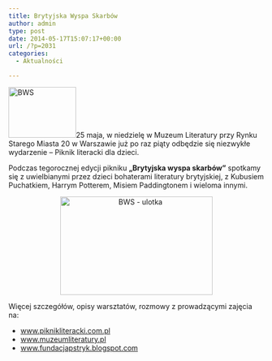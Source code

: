 ```yaml
---
title: Brytyjska Wyspa Skarbów
author: admin
type: post
date: 2014-05-17T15:07:17+00:00
url: /?p=2031
categories:
  - Aktualności

---
```

<a href="http://www.ibby.pl/wp-content/uploads/2014/05/bws_plakat_part.jpg" rel="lightbox[2031]"><img class="alignleft wp-image-2032 size-thumbnail" src="http://www.ibby.pl/wp-content/uploads/2014/05/bws_plakat_part-133x100.jpg" alt="BWS" width="133" height="100" srcset="http://www.ibby.pl/wp-content/uploads/2014/05/bws_plakat_part-133x100.jpg 133w, http://www.ibby.pl/wp-content/uploads/2014/05/bws_plakat_part-266x200.jpg 266w, http://www.ibby.pl/wp-content/uploads/2014/05/bws_plakat_part.jpg 600w" sizes="(max-width: 133px) 100vw, 133px" /></a>25 maja, w niedzielę w Muzeum Literatury przy Rynku Starego Miasta 20 w Warszawie już po raz piąty odbędzie się niezwykłe wydarzenie – Piknik literacki dla dzieci.

<!--more-->

Podczas tegorocznej edycji pikniku **&#8222;Brytyjska wyspa skarbów&#8221;** spotkamy się z uwielbianymi przez dzieci bohaterami literatury brytyjskiej, z Kubusiem Puchatkiem, Harrym Potterem, Misiem Paddingtonem i wieloma innymi.

<p style="text-align: center;">
  <a href="http://www.ibby.pl/wp-content/uploads/2014/05/bws_ulotka.jpg" rel="lightbox[2031]"><img class="alignnone size-medium wp-image-2033" src="http://www.ibby.pl/wp-content/uploads/2014/05/bws_ulotka-300x194.jpg" alt="BWS - ulotka" width="300" height="194" srcset="http://www.ibby.pl/wp-content/uploads/2014/05/bws_ulotka-300x194.jpg 300w, http://www.ibby.pl/wp-content/uploads/2014/05/bws_ulotka-150x97.jpg 150w, http://www.ibby.pl/wp-content/uploads/2014/05/bws_ulotka-800x519.jpg 800w, http://www.ibby.pl/wp-content/uploads/2014/05/bws_ulotka.jpg 1232w" sizes="(max-width: 300px) 100vw, 300px" /></a>
</p>

Więcej szczegółów, opisy warsztatów, rozmowy z prowadzącymi zajęcia na:

  * <a href="http://www.piknikliteracki.com.pl" target="_blank">www.piknikliteracki.com.pl</a>
  * <a href="http://www.muzeumliteratury.pl" target="_blank">www.muzeumliteratury.pl</a>
  * <a href="http://www.fundacjapstryk.blogspot.com" target="_blank">www.fundacjapstryk.blogspot.com</a>